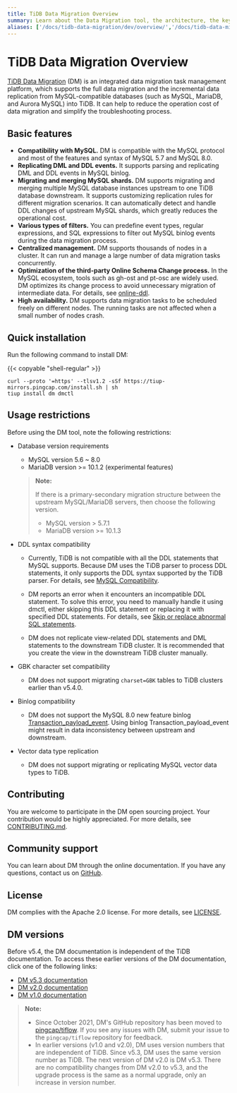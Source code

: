 ```yaml
---
title: TiDB Data Migration Overview
summary: Learn about the Data Migration tool, the architecture, the key components, and features.
aliases: ['/docs/tidb-data-migration/dev/overview/','/docs/tidb-data-migration/dev/feature-overview/','/tidb/dev/dm-key-features']
---
```


<!-- markdownlint-disable MD007 -->

# TiDB Data Migration Overview

<!--
![star](https://img.shields.io/github/stars/pingcap/tiflow?style=for-the-badge&logo=github) ![license](https://img.shields.io/github/license/pingcap/tiflow?style=for-the-badge) ![forks](https://img.shields.io/github/forks/pingcap/tiflow?style=for-the-badge)
-->

[TiDB Data Migration](https://github.com/pingcap/tiflow/tree/master/dm) (DM) is an integrated data migration task management platform, which supports the full data migration and the incremental data replication from MySQL-compatible databases (such as MySQL, MariaDB, and Aurora MySQL) into TiDB. It can help to reduce the operation cost of data migration and simplify the troubleshooting process.

## Basic features

- **Compatibility with MySQL.** DM is compatible with the MySQL protocol and most of the features and syntax of MySQL 5.7 and MySQL 8.0.
- **Replicating DML and DDL events.** It supports parsing and replicating DML and DDL events in MySQL binlog.
- **Migrating and merging MySQL shards.** DM supports migrating and merging multiple MySQL database instances upstream to one TiDB database downstream. It supports customizing replication rules for different migration scenarios. It can automatically detect and handle DDL changes of upstream MySQL shards, which greatly reduces the operational cost.
- **Various types of filters.** You can predefine event types, regular expressions, and SQL expressions to filter out MySQL binlog events during the data migration process.
- **Centralized management.** DM supports thousands of nodes in a cluster. It can run and manage a large number of data migration tasks concurrently.
- **Optimization of the third-party Online Schema Change process.** In the MySQL ecosystem, tools such as gh-ost and pt-osc are widely used. DM optimizes its change process to avoid unnecessary migration of intermediate data. For details, see [online-ddl](/dm/dm-online-ddl-tool-support.md).
- **High availability.** DM supports data migration tasks to be scheduled freely on different nodes. The running tasks are not affected when a small number of nodes crash.

## Quick installation

Run the following command to install DM:

{{< copyable "shell-regular" >}}

```shell
curl --proto '=https' --tlsv1.2 -sSf https://tiup-mirrors.pingcap.com/install.sh | sh
tiup install dm dmctl
```

## Usage restrictions

Before using the DM tool, note the following restrictions:

+ Database version requirements

    - MySQL version 5.6 ~ 8.0
    - MariaDB version >= 10.1.2 (experimental features)

    > **Note:**
    >
    > If there is a primary-secondary migration structure between the upstream MySQL/MariaDB servers, then choose the following version.
    >
    > - MySQL version > 5.7.1
    > - MariaDB version >= 10.1.3

+ DDL syntax compatibility

    - Currently, TiDB is not compatible with all the DDL statements that MySQL supports. Because DM uses the TiDB parser to process DDL statements, it only supports the DDL syntax supported by the TiDB parser. For details, see [MySQL Compatibility](/mysql-compatibility.md#ddl-operations).

    - DM reports an error when it encounters an incompatible DDL statement. To solve this error, you need to manually handle it using dmctl, either skipping this DDL statement or replacing it with specified DDL statements. For details, see [Skip or replace abnormal SQL statements](/dm/dm-faq.md#how-to-handle-incompatible-ddl-statements).

    - DM does not replicate view-related DDL statements and DML statements to the downstream TiDB cluster. It is recommended that you create the view in the downstream TiDB cluster manually.

+ GBK character set compatibility

    - DM does not support migrating `charset=GBK` tables to TiDB clusters earlier than v5.4.0.

+ Binlog compatibility

    - DM does not support the MySQL 8.0 new feature binlog [Transaction_payload_event](https://dev.mysql.com/doc/refman/8.0/en/binary-log-transaction-compression.html). Using binlog Transaction_payload_event might result in data inconsistency between upstream and downstream.

+ Vector data type replication

    - DM does not support migrating or replicating MySQL vector data types to TiDB.

## Contributing

You are welcome to participate in the DM open sourcing project. Your contribution would be highly appreciated. For more details, see [CONTRIBUTING.md](https://github.com/pingcap/tiflow/blob/master/dm/CONTRIBUTING.md).

## Community support

You can learn about DM through the online documentation. If you have any questions, contact us on [GitHub](https://github.com/pingcap/tiflow/tree/master/dm).

## License

DM complies with the Apache 2.0 license. For more details, see [LICENSE](https://github.com/pingcap/tiflow/blob/master/LICENSE).

## DM versions

Before v5.4, the DM documentation is independent of the TiDB documentation. To access these earlier versions of the DM documentation, click one of the following links:

- [DM v5.3 documentation](https://docs.pingcap.com/tidb-data-migration/v5.3)
- [DM v2.0 documentation](https://docs.pingcap.com/tidb-data-migration/v2.0/)
- [DM v1.0 documentation](https://docs.pingcap.com/tidb-data-migration/v1.0/)

> **Note:**
>
> - Since October 2021, DM's GitHub repository has been moved to [pingcap/tiflow](https://github.com/pingcap/tiflow/tree/master/dm). If you see any issues with DM, submit your issue to the `pingcap/tiflow` repository for feedback.
> - In earlier versions (v1.0 and v2.0), DM uses version numbers that are independent of TiDB. Since v5.3, DM uses the same version number as TiDB. The next version of DM v2.0 is DM v5.3. There are no compatibility changes from DM v2.0 to v5.3, and the upgrade process is the same as a normal upgrade, only an increase in version number.
